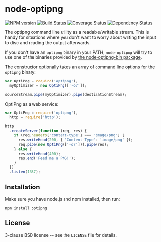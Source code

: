 # node-optipng

[![NPM version](https://badge.fury.io/js/optipng.svg)](http://badge.fury.io/js/optipng)
[![Build Status](https://travis-ci.org/papandreou/node-optipng.svg?branch=master)](https://travis-ci.org/papandreou/node-optipng)
[![Coverage Status](https://coveralls.io/repos/papandreou/node-optipng/badge.svg)](https://coveralls.io/r/papandreou/node-optipng)
[![Dependency Status](https://david-dm.org/papandreou/node-optipng.svg)](https://david-dm.org/papandreou/node-optipng)

The optipng command line utility as a readable/writable stream. This
is handy for situations where you don't want to worry about writing
the input to disc and reading the output afterwards.

If you don't have an `optipng` binary in your PATH, `node-optipng`
will try to use one of the binaries provided by <a
href="https://github.com/yeoman/node-optipng-bin">the node-optipng-bin
package</a>.

The constructor optionally takes an array of command line options for
the `optipng` binary:

```javascript
var OptiPng = require('optipng'),
  myOptimizer = new OptiPng(['-o7']);

sourceStream.pipe(myOptimizer).pipe(destinationStream);
```

OptiPng as a web service:

```javascript
var OptiPng = require('optipng'),
  http = require('http');

http
  .createServer(function (req, res) {
    if (req.headers['content-type'] === 'image/png') {
      res.writeHead(200, { 'Content-Type': 'image/png' });
      req.pipe(new OptiPng(['-o7'])).pipe(res);
    } else {
      res.writeHead(400);
      res.end('Feed me a PNG!');
    }
  })
  .listen(1337);
```

## Installation

Make sure you have node.js and npm installed, then run:

    npm install optipng

## License

3-clause BSD license -- see the `LICENSE` file for details.
